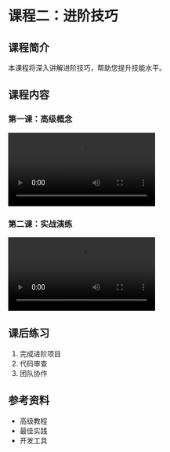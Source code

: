 # 课程二：进阶技巧

## 课程简介
本课程将深入讲解进阶技巧，帮助您提升技能水平。

## 课程内容

### 第一课：高级概念
<video src="/videos/advanced1.mp4" controls></video>

### 第二课：实战演练
<video src="/videos/advanced2.mp4" controls></video>

## 课后练习
1. 完成进阶项目
2. 代码审查
3. 团队协作

## 参考资料
- 高级教程
- 最佳实践
- 开发工具 